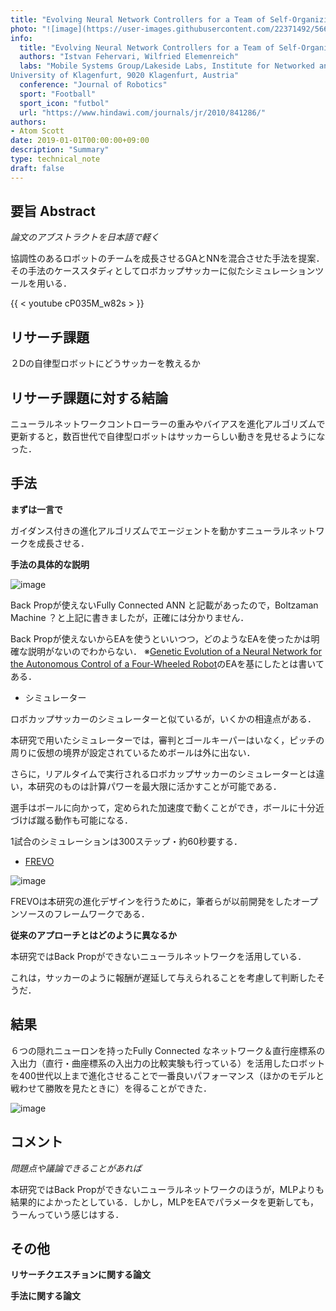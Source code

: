 ```yaml
---
title: "Evolving Neural Network Controllers for a Team of Self-Organizing Robots"
photo: "![image](https://user-images.githubusercontent.com/22371492/56648995-3ece3980-66bf-11e9-8611-b5b4bf92c64d.png)"
info:
  title: "Evolving Neural Network Controllers for a Team of Self-Organizing Robots"
  authors: "Istvan Fehervari, Wilfried Elemenreich"
  labs: "Mobile Systems Group/Lakeside Labs, Institute for Networked and Embedded Systems,
University of Klagenfurt, 9020 Klagenfurt, Austria"
  conference: "Journal of Robotics"
  sport: "Football"
  sport_icon: "futbol"
  url: "https://www.hindawi.com/journals/jr/2010/841286/"
authors:
- Atom Scott
date: 2019-01-01T00:00:00+09:00
description: "Summary"
type: technical_note
draft: false
---
```

 
## 要旨 Abstract
*論文のアブストラクトを日本語で軽く*

協調性のあるロボットのチームを成長させるGAとNNを混合させた手法を提案．
その手法のケーススタディとしてロボカップサッカーに似たシミュレーションツールを用いる．

{{ < youtube cP035M_w82s > }}

## リサーチ課題

２Dの自律型ロボットにどうサッカーを教えるか

## リサーチ課題に対する結論

ニューラルネットワークコントローラーの重みやバイアスを進化アルゴリズムで更新すると，数百世代で自律型ロボットはサッカーらしい動きを見せるようになった．

## 手法
**まずは一言で**

ガイダンス付きの進化アルゴリズムでエージェントを動かすニューラルネットワークを成長させる．

**手法の具体的な説明**

![image](https://user-images.githubusercontent.com/22371492/56800390-d9f91780-6855-11e9-9043-2090a74bffbf.png)

Back Propが使えないFully Connected ANN と記載があったので，Boltzaman Machine ？と上記に書きましたが，正確には分かりません．

Back Propが使えないからEAを使うといいつつ，どのようなEAを使ったかは明確な説明がないのでわからない．
※[Genetic Evolution of a Neural Network for the Autonomous Control of a Four-Wheeled Robot](https://mobile.aau.at/~welmenre/papers/elmenreich-2007-genetic-evolution-of-a-neural-network-for-the-autonomous-control-of-a-four-wheeled-robot.pdf)のEAを基にしたとは書いてある．

- シミュレーター

ロボカップサッカーのシミュレーターと似ているが，いくかの相違点がある．

本研究で用いたシミュレーターでは，審判とゴールキーパーはいなく，ピッチの周りに仮想の境界が設定されているためボールは外に出ない．

さらに，リアルタイムで実行されるロボカップサッカーのシミュレーターとは違い，本研究のものは計算パワーを最大限に活かすことが可能である．

選手はボールに向かって，定められた加速度で動くことができ，ボールに十分近づけば蹴る動作も可能になる．

1試合のシミュレーションは300ステップ・約60秒要する．

- [FREVO](http://frevo.sourceforge.net/)

![image](https://user-images.githubusercontent.com/22371492/56794183-9350f080-6848-11e9-966b-6b68a5e36208.png)

FREVOは本研究の進化デザインを行うために，筆者らが以前開発をしたオープンソースのフレームワークである．

**従来のアプローチとはどのように異なるか**

本研究ではBack Propができないニューラルネットワークを活用している．

これは，サッカーのように報酬が遅延して与えられることを考慮して判断したそうだ．

## 結果

６つの隠れニューロンを持ったFully Connected なネットワーク＆直行座標系の入出力（直行・曲座標系の入出力の比較実験も行っている）を活用したロボットを400世代以上まで進化させることで一番良いパフォーマンス（ほかのモデルと戦わせて勝敗を見たときに）を得ることができた．

![image](https://user-images.githubusercontent.com/22371492/56800830-edf14900-6856-11e9-8967-2ea945f784b3.png)


## コメント
*問題点や議論できることがあれば*

本研究ではBack Propができないニューラルネットワークのほうが，MLPよりも結果的によかったとしている．しかし，MLPをEAでパラメータを更新しても，うーんっていう感じはする．


## その他
**リサーチクエスチョンに関する論文**

**手法に関する論文**
